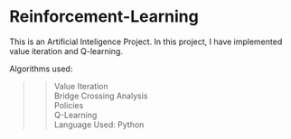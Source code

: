 # Reinforcement-Learning
This is an Artificial Inteligence Project. In this project, I have implemented value iteration and Q-learning.

Algorithms used:  
 >> Value Iteration  
 >> Bridge Crossing Analysis  
 >> Policies  
 >> Q-Learning  
Language Used: Python
